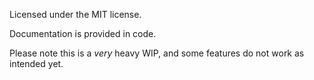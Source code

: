 Licensed under the MIT license.

Documentation is provided in code.

Please note this is a *very* heavy WIP, and some features do not work as intended yet.
